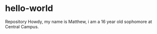 # hello-world
Repository 
Howdy, my name is Matthew, i am a 16 year old sophomore at Central Campus.
